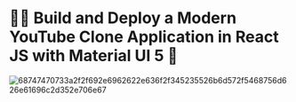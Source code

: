 #  👩‍💻 Build and Deploy a Modern YouTube Clone Application in React JS with Material UI 5 🚀 

![68747470733a2f2f692e6962622e636f2f345235526b6d572f5468756d626e61696c2d352e706e67](https://github.com/codewar193/Youtube-clone/assets/90498811/dc1ca0ea-487e-4c0f-9656-f9cef7f964ef)
